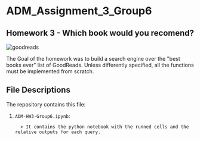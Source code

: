 # ADM_Assignment_3_Group6
## Homework 3 - Which book would you recomend?

![goodreads](https://user-images.githubusercontent.com/72950062/101260701-e5027200-3731-11eb-9930-ec340a9808dc.jpg)

The Goal of the homework was to build a search engine over the "best books ever" list of GoodReads. Unless differently specified, all the functions must be implemented from scratch.


## File Descriptions
The repository contains this file:
1.  `ADM-HW3-Group6.ipynb`:

          > It contains the python notebook with the runned cells and the relative outputs for each query.
